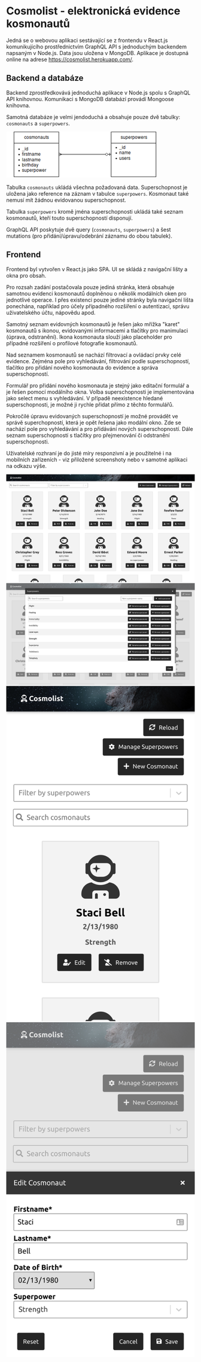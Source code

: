 # Cosmolist - elektronická evidence kosmonautů

Jedná se o webovou aplikaci sestávající se z frontendu v React.js komunikujícího prostřednictvím GraphQL API s jednoduchým backendem napsaným v Node.js. Data jsou uložena v MongoDB.
Aplikace je dostupná online na adrese https://cosmolist.herokuapp.com/.

## Backend a databáze
Backend zprostředkovává jednoduchá aplikace v Node.js spolu s GraphQL API knihovnou. Komunikaci s MongoDB databází provádí Mongoose knihovna.

Samotná databáze je velmi jendoduchá a obsahuje pouze dvě tabulky: `cosmonauts` a `superpowers`. 

![Architektura databáze](img/db.png)

Tabulka `cosmonauts` ukládá všechna požadovaná data. Superschopnost je uložena jako reference na záznam v tabulce `superpowers`. Kosmonaut také nemusí mít žádnou evidovanou superschopnost.

Tabulka `superpowers` kromě jména superschopnosti ukládá také seznam kosmonautů, kteří touto superschopností disponují.

GraphQL API poskytuje dvě query (`cosmonauts`, `superpowers`) a šest mutations (pro přidání/úpravu/odebrání záznamu do obou tabulek).

## Frontend

Frontend byl vytvořen v React.js jako SPA. UI se skládá z navigační lišty a okna pro obsah.

Pro rozsah zadání postačovala pouze jediná stránka, která obsahuje samotnou evidenci kosmonautů doplněnou o několik modálních oken pro jednotlivé operace. I přes existenci pouze jediné stránky byla navigační lišta ponechána, například pro účely případného rozšíření o autentizaci, správu uživatelského účtu, nápovědu apod.

Samotný seznam evidovných kosmonautů je řešen jako mřížka "karet" kosmonautů s ikonou, evidovanými informacemi a tlačítky pro manimulaci (úprava, odstranění). Ikona kosmonauta slouží jako placeholder pro případné rozšíření o profilové fotografie kosmonautů.

Nad seznamem kosmonautů se nachází filtrovací a ovládací prvky celé evidence. Zejména pole pro vyhledávání, filtrování podle superschopností, tlačítko pro přidání nového kosmonauta do evidence a správa superschopností.

Formulář pro přidání nového kosmonauta je stejný jako editační formulář a je řešen pomocí modálního okna. Volba superschopnosti je implementována jako select menu s vyhledávání. V případě neexistence hledané superschopnosti, je možné ji rychle přidat přímo z těchto formulářů.

Pokročilé úpravu evidovaných superschopností je možné provádět ve správě superchopností, která je opět řešena jako modální okno. Zde se nachází pole pro vyhledávání a pro přidávání nových superschopností. Dále seznam superschopností s tlačítky pro přejmenování či odstranění superschopnosti.
 
Uživatelské rozhraní je do jisté míry responzivní a je použitelné i na mobilních zařízeních - viz přiložené screenshoty nebo v samotné aplikaci na odkazu výše. 

![Desktop - evidence kosmonautů](img/laptop.png  "Desktop - evidence kosmonautů")
![Desktop - správa superschopností, modální okno](img/laptop-superpower-manager.png  "Desktop - správa superschopností, modální okno")
![Mobilní zařízení - evidence kosmonatů](img/smartphone.png  "Mobilní zařízení - evidence kosmonatů")
![Mobilní zařízení - editace kosmonauta, modální okno](img/smartphone-modal.png  "Mobilní zařízení - editace kosmonauta, modální okno")
